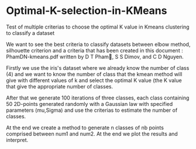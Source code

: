 # Optimal-K-selection-in-KMeans
Test of multiple criterias to choose the optimal K value in Kmeans clustering to classify a dataset

We want to see the best criteria to classify datasets between elbow method, silhouette criterion and a criteria that has been created in this document : PhamDN-kmeans.pdf written by D T Pham, S S Dimov, and C D Nguyen.

Firstly we use the iris's dataset where we already know the number of class (4) and we want to know the number of class that the kmean method will give with different values of k and select the optimal K value (the K value that give the appropriate number of classes.

After that we generate 100 iterations of three classes, each class containing 50 2D-points generated randomly with a Gaussian law with specified parameters (mu,Sigma) and use the criterias to estimate the number of classes.

At the end we create a method to generate n classes of nb points comprised between num1 and num2.
At the end we plot the results and interpret.
